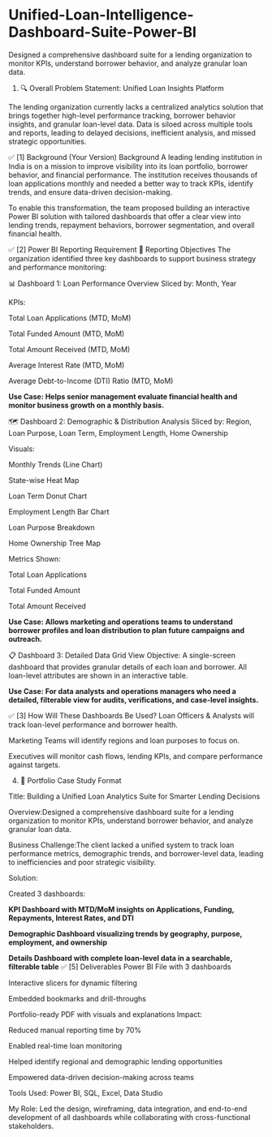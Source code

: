 # Unified-Loan-Intelligence-Dashboard-Suite-Power-BI
Designed a comprehensive dashboard suite for a lending organization to monitor KPIs, understand borrower behavior, and analyze granular loan data.


1. 🔍 Overall Problem Statement: Unified Loan Insights Platform

The lending organization currently lacks a centralized analytics solution that brings together high-level performance tracking, borrower behavior insights, and granular loan-level data. Data is siloed across multiple tools and reports, leading to delayed decisions, inefficient analysis, and missed strategic opportunities.

✅ [1] Background (Your Version)
Background
A leading lending institution in India is on a mission to improve visibility into its loan portfolio, borrower behavior, and financial performance. The institution receives thousands of loan applications monthly and needed a better way to track KPIs, identify trends, and ensure data-driven decision-making.

To enable this transformation, the team proposed building an interactive Power BI solution with tailored dashboards that offer a clear view into lending trends, repayment behaviors, borrower segmentation, and overall financial health.

✅ [2] Power BI Reporting Requirement
💼 Reporting Objectives
The organization identified three key dashboards to support business strategy and performance monitoring:

📊 Dashboard 1: Loan Performance Overview
Sliced by: Month, Year

KPIs:

Total Loan Applications (MTD, MoM)

Total Funded Amount (MTD, MoM)

Total Amount Received (MTD, MoM)

Average Interest Rate (MTD, MoM)

Average Debt-to-Income (DTI) Ratio (MTD, MoM)

**Use Case:
Helps senior management evaluate financial health and monitor business growth on a monthly basis.**

🗺️ Dashboard 2: Demographic & Distribution Analysis
Sliced by: Region, Loan Purpose, Loan Term, Employment Length, Home Ownership

Visuals:

Monthly Trends (Line Chart)

State-wise Heat Map

Loan Term Donut Chart

Employment Length Bar Chart

Loan Purpose Breakdown

Home Ownership Tree Map

Metrics Shown:

Total Loan Applications

Total Funded Amount

Total Amount Received

**Use Case:
Allows marketing and operations teams to understand borrower profiles and loan distribution to plan future campaigns and outreach.**

📋 Dashboard 3: Detailed Data Grid View
Objective:
A single-screen dashboard that provides granular details of each loan and borrower. All loan-level attributes are shown in an interactive table.

**Use Case:
For data analysts and operations managers who need a detailed, filterable view for audits, verifications, and case-level insights.**

✅ [3] How Will These Dashboards Be Used?
Loan Officers & Analysts will track loan-level performance and borrower health.

Marketing Teams will identify regions and loan purposes to focus on.

Executives will monitor cash flows, lending KPIs, and compare performance against targets.


4. 🌟 Portfolio Case Study Format

Title: Building a Unified Loan Analytics Suite for Smarter Lending Decisions

Overview:Designed a comprehensive dashboard suite for a lending organization to monitor KPIs, understand borrower behavior, and analyze granular loan data.

Business Challenge:The client lacked a unified system to track loan performance metrics, demographic trends, and borrower-level data, leading to inefficiencies and poor strategic visibility.

Solution:

Created 3 dashboards:

**KPI Dashboard with MTD/MoM insights on Applications, Funding, Repayments, Interest Rates, and DTI**

**Demographic Dashboard visualizing trends by geography, purpose, employment, and ownership**

**Details Dashboard with complete loan-level data in a searchable, filterable table**
✅ [5] Deliverables
Power BI File with 3 dashboards

Interactive slicers for dynamic filtering

Embedded bookmarks and drill-throughs

Portfolio-ready PDF with visuals and explanations
Impact:

Reduced manual reporting time by 70%

Enabled real-time loan monitoring

Helped identify regional and demographic lending opportunities

Empowered data-driven decision-making across teams

Tools Used: Power BI, SQL, Excel, Data Studio

My Role: Led the design, wireframing, data integration, and end-to-end development of all dashboards while collaborating with cross-functional stakeholders.
